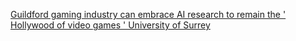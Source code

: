 [Guildford gaming industry can embrace AI research to remain the ' Hollywood of video games '   University of Surrey ](https://qi.tc/qi/7633)
